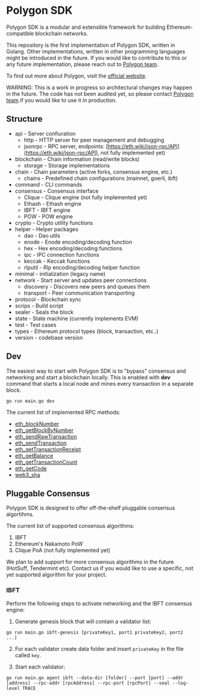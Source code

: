 

# Polygon SDK


Polygon SDK is a modular and extensible framework for building Ethereum-compatible blockchain networks. 

This repository is the first implementation of Polygon SDK, written in Golang. Other implementations, written in other programming languages might be introduced in the future. If you would like to contribute to this or any future implementation, please reach out to [Polygon team](mailto:contact@polygon.technology).

To find out more about Polygon, visit the [official website](https://polygon.technology/).

WARNING: This is a work in progress so architectural changes may happen in the future. The code has not been audited yet, so please contact [Polygon team](mailto:contact@polygon.technology) if you would like to use it in production.

## Structure

-   api - Server confiuration
    -   http - HTTP server for peer management and debugging
    -   jsonrpc - RPC server, endpoints: [](https://eth.wiki/json-rpc/API)[https://eth.wiki/json-rpc/API](https://eth.wiki/json-rpc/API), not fully implemented yet)
-   blockchain - Chain information (read/write blocks)
    -   storage - Storage implementations
-   chain - Chain parameters (active forks, consensus engine, etc.)
    -   chains - Predefined chain configurations (mainnet, goerli, ibft)
-   command - CLI commands
-   consensus - Consensus interface
    -   Clique - Clique engine (not fully implemented yet)
    -   Ethash - Ethash engine
    -   IBFT - IBFT engine
    -   POW - POW engine
-   crypto - Crypto utility functions
-   helper - Helper packages
    -   dao - Dao utils
    -   enode - Enode encoding/decoding function
    -   hex - Hex encoding/decoding functions
    -   ipc - IPC connection functions
    -   keccak - Keccak functions
    -   rlputil - Rlp encoding/decoding helper function
-   minimal - initialization (legacy name)
-   network - Start server and updates peer connections
    -   discovery - Discovers new peers and queues them
    -   transport - Peer communication transporting
-   protocol - Blockchain sync
-   scrips - Build script
-   sealer - Seals the block
-   state - State machine (currently implements EVM)
-   test - Test cases
-   types - Ethereum protocol types (block, transaction, etc..)
-   version - codebase version

## Dev

The easiest way to start with Polygon SDK is to "bypass" consensus and networking and start a blockchain locally. This is enabled with **dev** command that starts a local node and mines every transaction in a separate block. 

```
go run main.go dev
```

The current list of implemented RPC methods:
* [eth_blockNumber](https://eth.wiki/json-rpc/API)
* [eth_getBlockByNumber](https://eth.wiki/json-rpc/API)
* [eth_sendRawTransaction](https://eth.wiki/json-rpc/API)
* [eth_sendTransaction](https://eth.wiki/json-rpc/API)
* [eth_getTransactionReceipt](https://eth.wiki/json-rpc/API)
* [eth_getBalance](https://eth.wiki/json-rpc/API)
* [eth_getTransactionCount](https://eth.wiki/json-rpc/API)
* [eth_getCode](https://eth.wiki/json-rpc/API)
* [web3_sha](https://eth.wiki/json-rpc/API)

## Pluggable Consensus

Polygon SDK is designed to offer off-the-shelf pluggable consensus algortihms.

The current list of supported consensus algorithms:
1. IBFT
2. Ethereum's Nakamoto PoW
3. Clique PoA (not fully implemented yet)

We plan to add support for more consensus algorithms in the future (HotSuff, Tendermint etc). Contact us if you would like to use a specific, not yet supported algorithm for your project.

### IBFT

Perform the following steps to activate networking and the IBFT consensus engine:
1. Generate genesis block that will contain a validator list:

```
go run main.go ibft-genesis [privateKey1, port1 privateKey2, port2 ...]
```
2. For each validator create data folder and insert `privateKey` in the file called `key`.

3. Start each validator:

```
go run main.go agent ibft --data-dir [folder] --port [port] --addr [address] --rpc-addr [rpcAddress] --rpc-port [rpcPort] --seal --log-level TRACE
```


